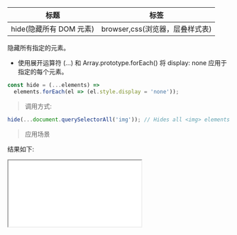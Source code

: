 | 标题                    | 标签                            |
| ----------------------- | ------------------------------- |
| hide(隐藏所有 DOM 元素) | browser,css(浏览器，层叠样式表) |

隐藏所有指定的元素。

- 使用展开运算符 (...) 和 Array.prototype.forEach() 将 display: none 应用于指定的每个元素。

```js
const hide = (...elements) =>
  elements.forEach(el => (el.style.display = 'none'));
```

> 调用方式:

```js
hide(...document.querySelectorAll('img')); // Hides all <img> elements on the page
```

> 应用场景

<div class="code-editor" data-url="codes/javascript/html/hide.html" data-language="html"></div>

结果如下:

<iframe src="codes/javascript/html/hide.html"></iframe>
